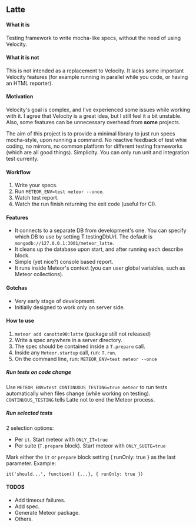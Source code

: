 ## Latte

#### What it is

Testing framework to write mocha-like specs, without the need of using Velocity.

#### What it is not

This is not intended as a replacement to Velocity. It lacks some important Velocity features (for example running in parallel while you code, or having an HTML reporter).

#### Motivation

Velocity's goal is complex, and I've experienced some issues while working with it. I agree that Velocity is a great idea, but I still feel it a bit unstable. Also, some features can be unnecessary overhead from **some** projects.

The aim of this project is to provide a minimal library to just run specs mocha-style, upon running a command. No reactive feedback of test whie coding, no mirrors, no common platform for different testing frameworks (which are all good things). Simplicity. You can only run unit and integration test currenty.

#### Workflow

1. Write your specs.
2. Run `METEOR_ENV=test meteor --once`.
3. Watch test report.
4. Watch the run finish returning the exit code (useful for CI).

#### Features

- It connects to a separate DB from development's one. You can specify which DB to use by setting T.testingDbUrl. The default is `mongodb://127.0.0.1:3001/meteor_latte`.
- It cleans up the database upon start, and after running each describe block.
- Simple (yet nice?) console based report.
- It runs inside Meteor's context (you can user global variables, such as Meteor collections).

#### Gotchas

- Very early stage of development.
- Initially designed to work only on server side.

#### How to use

1. `meteor add canotto90:latte` (package still not released)
2. Write a spec anywhere in a server directory.
3. The spec should be contained inside a `T.prepare` call.
4. Inside any `Meteor.startup` call, run: `T.run`.
5. On the command line, run: `METEOR_ENV=test meteor --once`

##### Run tests on code change

Use `METEOR_ENV=test CONTINUOUS_TESTING=true meteor` to run tests automatically when files change (while working on testing). `CONTINUOUS_TESTING` tells Latte not to end the Meteor process.

##### Run selected tests

2 selection options:

- Per `it`. Start meteor with `ONLY_IT=true`
- Per suite (`T.prepare` block). Start meteor with `ONLY_SUITE=true`

Mark either the `it` or `prepare` block setting { runOnly: true } as the last parameter. Example:

```
it('should...', function() {...}, { runOnly: true })
```

#### TODOS

- Add timeout failures.
- Add spec.
- Generate Meteor package.
- Others.

